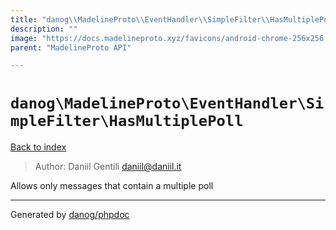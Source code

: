 ```yaml
---
title: "danog\\MadelineProto\\EventHandler\\SimpleFilter\\HasMultiplePoll: Allows only messages that contain a multiple poll"
description: ""
image: "https://docs.madelineproto.xyz/favicons/android-chrome-256x256.png"
parent: "MadelineProto API"

---
```

# `danog\MadelineProto\EventHandler\SimpleFilter\HasMultiplePoll`
[Back to index](../../../../index.html)

> Author: Daniil Gentili <daniil@daniil.it>  
  

Allows only messages that contain a multiple poll  



---
Generated by [danog/phpdoc](https://phpdoc.daniil.it)
